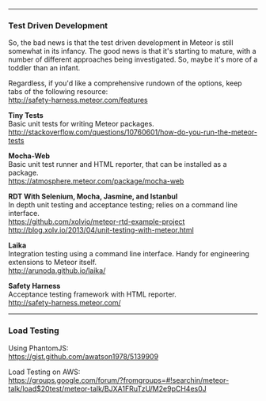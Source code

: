  
------------------------------------------------------------------
### Test Driven Development

So, the bad news is that the test driven development in Meteor is still somewhat in its infancy.  The good news is that it's starting to mature, with a number of different approaches being investigated.  So, maybe it's more of a toddler than an infant.   

Regardless, if you'd like a comprehensive rundown of the options, keep tabs of the following resource:  
http://safety-harness.meteor.com/features

**Tiny Tests**  
Basic unit tests for writing Meteor packages.  
http://stackoverflow.com/questions/10760601/how-do-you-run-the-meteor-tests  

**Mocha-Web**  
Basic unit test runner and HTML reporter, that can be installed as a package.  
https://atmosphere.meteor.com/package/mocha-web  

**RDT With Selenium, Mocha, Jasmine, and Istanbul**  
In depth unit testing and acceptance testing; relies on a command line interface.  
https://github.com/xolvio/meteor-rtd-example-project  
http://blog.xolv.io/2013/04/unit-testing-with-meteor.html  

**Laika**  
Integration testing using a command line interface.  Handy for engineering extensions to Meteor itself.  
http://arunoda.github.io/laika/

**Safety Harness**  
Acceptance testing framework with HTML reporter.  
http://safety-harness.meteor.com/

------------------------------------------------------------------
### Load Testing 

Using PhantomJS:  
https://gist.github.com/awatson1978/5139909  

Load Testing on AWS:  
https://groups.google.com/forum/?fromgroups=#!searchin/meteor-talk/load$20test/meteor-talk/BJXA1FRuTzU/M2e9pCH4es0J  

